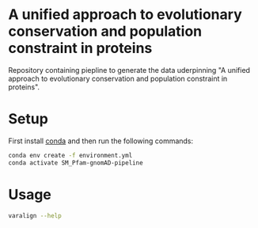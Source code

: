 # A unified approach to evolutionary conservation and population constraint in proteins

Repository containing piepline to generate the data uderpinning "A unified approach to evolutionary conservation and population constraint in proteins".

# Setup

First install [conda](https://docs.conda.io/en/latest/miniconda.html) and then run the following commands:

```bash
conda env create -f environment.yml
conda activate SM_Pfam-gnomAD-pipeline
```

# Usage

```bash
varalign --help
```

